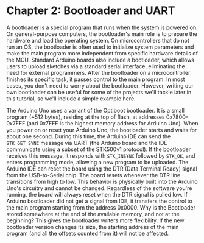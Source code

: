 # Chapter 2: Bootloader and UART
A bootloader is a special program that runs when the system is powered on. On general-purpose computers, the bootloader's main role is to prepare the hardware and load the operating system. On microcontrollers that do not run an OS, the bootloader is often used to initialize system parameters and make the main program more independent from specific hardware details of the MCU. Standard Arduino boards also include a bootloader, which allows users to upload sketches via a standard serial interface, eliminating the need for external programmers. After the bootloader on a microcontroller finishes its specific task, it passes control to the main program. In most cases, you don't need to worry about the bootloader. However, writing our own bootloader can be useful for some of the projects we'll tackle later in this tutorial, so we'll include a simple example here.

The Arduino Uno uses a variant of the Optiboot bootloader. It is a small  program (~512 bytes), residing at the top of flash, at addresses 0x7800–0x7FFF (and 0x7FFF is the highest memory address for Arduino Uno). 
When you power on or reset your Arduino Uno, the bootloader starts and waits for about one second. During this time, the Arduino IDE can send the ```STK_GET_SYNC``` message via UART (the Arduino board and the IDE communicate using a subset of the STK500v1 protocol). If the bootloader receives this message, it responds with ```STK_INSYNC``` followed by ```STK_OK```, and enters programming mode, allowing a new program to be uploaded. The Arduino IDE can reset the board using the DTR (Data Terminal Ready) signal from the USB-to-Serial chip. The board resets whenever the DTR line transitions from high to low. This behavior is physically built into the Arduino Uno's circuitry and cannot be changed. Regardless of the software you're running, the board will always reset when the DTR signal is pulled low. If Arduino bootloader did not get a signal from IDE, it transfers the control to the main program starting from the address 0x0000. Why is the Bootloader stored somewhere at the end of the available memory, and not at the beginning? This gives the bootloader writers more flexibility. If the new bootloader version changes its size, the starting address of the main program (and all the offsets counted from it) will not be affected.



